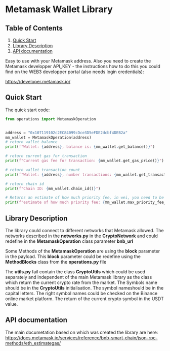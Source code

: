 # Metamask Wallet Library

## Table of Contents

 1. [Quick Start](#quick-start)
 2. [Library Description](#library-description)
 3. [API documentation](#api-documentation)

Easy to use with your Metamask address. Also you need to create 
the Metamask developper API_KEY - the instructions how to do 
this you could find on the WEB3 developper portal (also needs 
login credentials):

https://developer.metamask.io/

## Quick Start

The quick start code:

```python
from operations import MetamaskOperation


address = "0x107119102c2EC84099cDce3D5eFDE2dcbf4DEB2a"
mm_wallet = MetamaskOperation(address)
# return wallet balance
print(f"Wallet: {address}, balance is: {mm_wallet.get_balance()}")

# return current gas for transaction
print(f"Current gas fee for transaction: {mm_wallet.get_gas_price()}")

# return wallet transaction count
print(f"Wallet: {address}, number transactions: {mm_wallet.get_transaction_count()}")

# return chain id
print(f"Chain ID: {mm_wallet.chain_id()}")

# Returns an estimate of how much priority fee, in wei, you need to be included in a block.
print(f"estimate of how much priority fee: {mm_wallet.max_priority_fee_per_gas()}")
```

## Library Description

The library could connect to different networks that Metamask allowed. The networks 
described in the **networks.py** in the **CryptoNetwork** and could redefine in the 
**MetamaskOperation** class parameter **bnb_url**

Some Methods of the **MetamaskOperation** are using the **block** parameter in the 
payload. This **block** parameter could be redefine using the **MethodBlocks** class 
from the **operations.py** file

The **utils.py** fail contain the class **CryptoUtils** which could be used separately 
and independent of the main Metamask library as the class which return the current 
crypto rate from the market. The Symbols name should be in the **CryptoUtils** 
initialisation. The symbol nameshould be in the capital letters. The right symbol 
names could be checked on the Binance online market platform. The return of the 
current crypto symbol in the USDT value.


## API documentation
The main documetation based on which was created the library are here:
https://docs.metamask.io/services/reference/bnb-smart-chain/json-rpc-methods/eth_estimategas/
